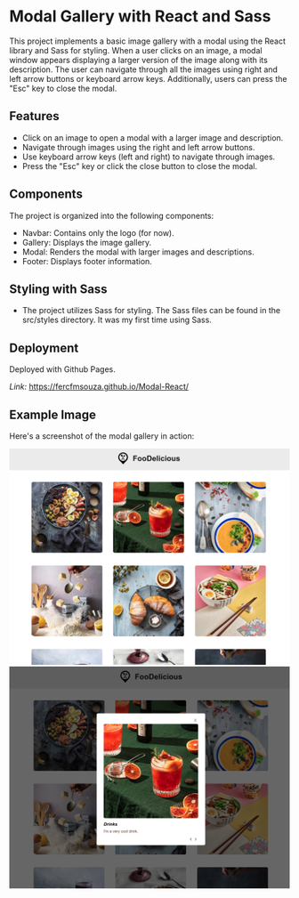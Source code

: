 # Modal Gallery with React and Sass

This project implements a basic image gallery with a modal using the React library and Sass for styling. When a user clicks on an image, a modal window appears displaying a larger version of the image along with its description. The user can navigate through all the images using right and left arrow buttons or keyboard arrow keys. Additionally, users can press the "Esc" key to close the modal.

## Features

- Click on an image to open a modal with a larger image and description.
- Navigate through images using the right and left arrow buttons.
- Use keyboard arrow keys (left and right) to navigate through images.
- Press the "Esc" key or click the close button to close the modal.

## Components

The project is organized into the following components:

- Navbar: Contains only the logo (for now).
- Gallery: Displays the image gallery.
- Modal: Renders the modal with larger images and descriptions.
- Footer: Displays footer information.

## Styling with Sass

- The project utilizes Sass for styling. The Sass files can be found in the src/styles directory. It was my first time using Sass.

## Deployment

Deployed with Github Pages.

_Link:_ https://fercfmsouza.github.io/Modal-React/

## Example Image

Here's a screenshot of the modal gallery in action:

![Modal Gallery](./public/react-1.png)
![Modal Open](./public/react-2.png)
